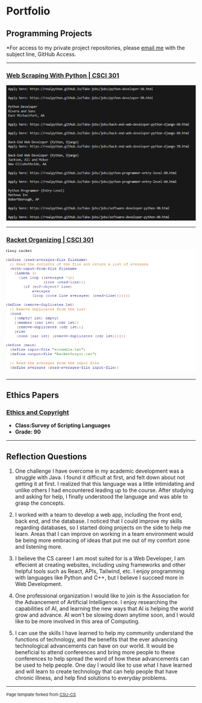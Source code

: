 Portfolio
=========

Programming Projects
--------------------

*For access to my private project repositories, please [email me](mailto:NADavidson@csustudent.net?subject=GitHub%20Access) with the subject line, GitHub Access.

---
### [Web Scraping With Python | CSCI 301](project1)

![Webscraping](images/WebscrapingResults.png)

---
### [Racket Organizing | CSCI 301](project2.md)

![Organizing Files](images/SnapShotRacket.png)

---

Ethics Papers
-------------

### [Ethics and Copyright](/pdf/Ethics_and_Copyright.pdf)

-   **Class:Survey of Scripting Languages**  
-   **Grade: 90**

---

Reflection Questions
-------------

1. One challenge I have overcome in my academic development was a struggle with Java. I found it difficult at first, and felt down about not getting it at first. I realized that this language was a little intimidating and unlike others I had encountered leading up to the course. After studying and asking for help, I finally understood the language and was able to grasp the concepts. 

2. I worked with a team to develop a web app, including the front end, back end, and the database. I noticed that I could improve my skills regarding databases, so I started doing projects on the side to help me learn. Areas that I can improve on working in a team environment would be being more embracing of ideas that put me out of my comfort zone and listening more.

3. I believe the CS career I am most suited for is a Web Developer, I am effecient at creating websites, including using frameworks and other helpful tools such as React, APIs, Tailwind, etc. I enjoy programming with languages like Python and C++, but I believe I succeed more in Web Development.

4. One  professional organization I would like to join is the Association for the Advancement of Artificial Intelligence. I enjoy researching the capabilities of AI, and learning the new ways that AI is helping the world grow and advance. AI won't be slowing down anytime soon, and I would like to be more involved in this area of Computing. 

5. I can use the skills I have learned to help my community understand the functions of technology, and the benefits that the ever advancing technological advancements can have on our world. It would be beneficial to attend conferences and bring more people to these conferences to help spread the word of how these advancements can be used to help people. One day I would like to use what I have learned and will learn to create technology that can help people that have chronic illness, and help find solutions to everyday problems. 

---

<p style="font-size:11px">Page template forked from <a href="https://github.com/csu-cs/csci-portfolio">CSU-CS</a></p>
<!-- Remove above link if you don't want to attributive -->
